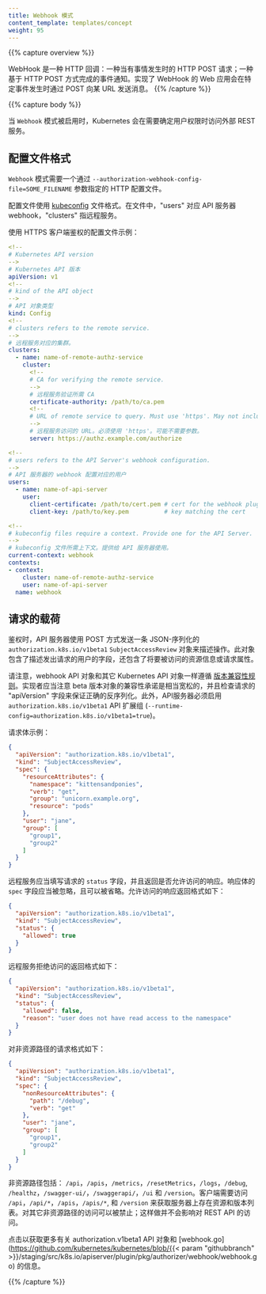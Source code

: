 ```yaml
---
title: Webhook 模式
content_template: templates/concept
weight: 95
---
```

<!-- 
---
reviewers:
- erictune
- lavalamp
- deads2k
- liggitt
title: Webhook Mode
content_template: templates/concept
weight: 95
--- 
-->


{{% capture overview %}}
<!-- 
A WebHook is an HTTP callback: an HTTP POST that occurs when something happens; a simple event-notification via HTTP POST. A web application implementing WebHooks will POST a message to a URL when certain things happen. 
-->
WebHook 是一种 HTTP 回调：一种当有事情发生时的 HTTP POST 请求；一种基于 HTTP POST 方式完成的事件通知。实现了 WebHook 的 Web 应用会在特定事件发生时通过 POST 向某 URL 发送消息。
{{% /capture %}}

{{% capture body %}}
<!-- 
When specified, mode `Webhook` causes Kubernetes to query an outside REST
service when determining user privileges. 
-->
当 `Webhook` 模式被启用时，Kubernetes 会在需要确定用户权限时访问外部 REST 服务。

<!-- 
## Configuration File Format 
-->
## 配置文件格式

<!-- Mode `Webhook` requires a file for HTTP configuration, specify by the
`--authorization-webhook-config-file=SOME_FILENAME` flag. -->
`Webhook` 模式需要一个通过 `--authorization-webhook-config-file=SOME_FILENAME` 参数指定的 HTTP 配置文件。

<!-- 
The configuration file uses the [kubeconfig](/docs/tasks/access-application-cluster/configure-access-multiple-clusters/)
file format. Within the file "users" refers to the API Server webhook and
"clusters" refers to the remote service. 
-->
配置文件使用 [kubeconfig](/docs/tasks/access-application-cluster/configure-access-multiple-clusters/) 文件格式。在文件中，"users" 对应 API 服务器 webhook，"clusters" 指远程服务。

<!-- 
A configuration example which uses HTTPS client auth: 
-->
使用 HTTPS 客户端鉴权的配置文件示例：

```yaml
<!-- 
# Kubernetes API version
-->
# Kubernetes API 版本
apiVersion: v1
<!-- 
# kind of the API object
-->
# API 对象类型
kind: Config
<!--
# clusters refers to the remote service.
-->
# 远程服务对应的集群。
clusters:
  - name: name-of-remote-authz-service
    cluster:
      <!--
      # CA for verifying the remote service.
      -->
      # 远程服务验证所需 CA
      certificate-authority: /path/to/ca.pem
      <!--
      # URL of remote service to query. Must use 'https'. May not include parameters.
      -->
      # 远程服务访问的 URL。必须使用 'https'。可能不需要参数。
      server: https://authz.example.com/authorize

<!--
# users refers to the API Server's webhook configuration.
-->
# API 服务器的 webhook 配置对应的用户
users:
  - name: name-of-api-server
    user:
      client-certificate: /path/to/cert.pem # cert for the webhook plugin to use
      client-key: /path/to/key.pem          # key matching the cert

<!--
# kubeconfig files require a context. Provide one for the API Server.
-->
# kubeconfig 文件所需上下文。提供给 API 服务器使用。
current-context: webhook
contexts:
- context:
    cluster: name-of-remote-authz-service
    user: name-of-api-server
  name: webhook
```

<!-- 
## Request Payloads 
-->
## 请求的载荷

<!-- 
When faced with an authorization decision, the API Server POSTs a JSON-
serialized `authorization.k8s.io/v1beta1` `SubjectAccessReview` object describing the
action. This object contains fields describing the user attempting to make the
request, and either details about the resource being accessed or requests
attributes. 
-->
鉴权时，API 服务器使用 POST 方式发送一条 JSON-序列化的 `authorization.k8s.io/v1beta1` `SubjectAccessReview` 对象来描述操作。此对象包含了描述发出请求的用户的字段，还包含了将要被访问的资源信息或请求属性。

<!-- 
Note that webhook API objects are subject to the same [versioning compatibility rules](/docs/concepts/overview/kubernetes-api/)
as other Kubernetes API objects. Implementers should be aware of looser
compatibility promises for beta objects and check the "apiVersion" field of the
request to ensure correct deserialization. Additionally, the API Server must
enable the `authorization.k8s.io/v1beta1` API extensions group (`--runtime-config=authorization.k8s.io/v1beta1=true`). 
-->
请注意，webhook API 对象和其它 Kubernetes API 对象一样遵循 [版本兼容性规则](/docs/concepts/overview/kubernetes-api/)。实现者应当注意 beta 版本对象的兼容性承诺是相当宽松的，并且检查请求的 "apiVersion" 字段来保证正确的反序列化。此外，API服务器必须启用 `authorization.k8s.io/v1beta1` API 扩展组 (`--runtime-config=authorization.k8s.io/v1beta1=true`)。

<!-- 
An example request body: 
-->
请求体示例：

```json
{
  "apiVersion": "authorization.k8s.io/v1beta1",
  "kind": "SubjectAccessReview",
  "spec": {
    "resourceAttributes": {
      "namespace": "kittensandponies",
      "verb": "get",
      "group": "unicorn.example.org",
      "resource": "pods"
    },
    "user": "jane",
    "group": [
      "group1",
      "group2"
    ]
  }
}
```

<!-- 
The remote service is expected to fill the `status` field of
the request and respond to either allow or disallow access. The response body's
`spec` field is ignored and may be omitted. A permissive response would return: 
-->
远程服务应当填写请求的 `status` 字段，并且返回是否允许访问的响应。响应体的 `spec` 字段应当被忽略，且可以被省略。允许访问的响应返回格式如下：

```json
{
  "apiVersion": "authorization.k8s.io/v1beta1",
  "kind": "SubjectAccessReview",
  "status": {
    "allowed": true
  }
}
```

<!-- 
To disallow access, the remote service would return: 
-->
远程服务拒绝访问的返回格式如下：

```json
{
  "apiVersion": "authorization.k8s.io/v1beta1",
  "kind": "SubjectAccessReview",
  "status": {
    "allowed": false,
    "reason": "user does not have read access to the namespace"
  }
}
```

<!-- 
Access to non-resource paths are sent as: 
-->
对非资源路径的请求格式如下：

```json
{
  "apiVersion": "authorization.k8s.io/v1beta1",
  "kind": "SubjectAccessReview",
  "spec": {
    "nonResourceAttributes": {
      "path": "/debug",
      "verb": "get"
    },
    "user": "jane",
    "group": [
      "group1",
      "group2"
    ]
  }
}
```

<!-- 
Non-resource paths include: `/api`, `/apis`, `/metrics`, `/resetMetrics`,
`/logs`, `/debug`, `/healthz`, `/swagger-ui/`, `/swaggerapi/`, `/ui`, and
`/version.` Clients require access to `/api`, `/api/*`, `/apis`, `/apis/*`,
and `/version` to discover what resources and versions are present on the server.
Access to other non-resource paths can be disallowed without restricting access
to the REST api. 
-->
非资源路径包括： `/api`，`/apis`，`/metrics`，`/resetMetrics`，`/logs`，`/debug`, `/healthz`，`/swagger-ui/`，`/swaggerapi/`，`/ui` 和
`/version`。客户端需要访问 `/api`，`/api/*`，`/apis`，`/apis/*`,
和 `/version` 来获取服务器上存在资源和版本列表。对其它非资源路径的访问可以被禁止；这样做并不会影响对 REST API 的访问。

<!-- 
For further documentation refer to the authorization.v1beta1 API objects and
[webhook.go](https://github.com/kubernetes/kubernetes/blob/{{< param "githubbranch" >}}/staging/src/k8s.io/apiserver/plugin/pkg/authorizer/webhook/webhook.go). 
-->
点击以获取更多有关 authorization.v1beta1 API 对象和 [webhook.go](https://github.com/kubernetes/kubernetes/blob/{{< param "githubbranch" >}}/staging/src/k8s.io/apiserver/plugin/pkg/authorizer/webhook/webhook.go) 的信息。

{{% /capture %}}
